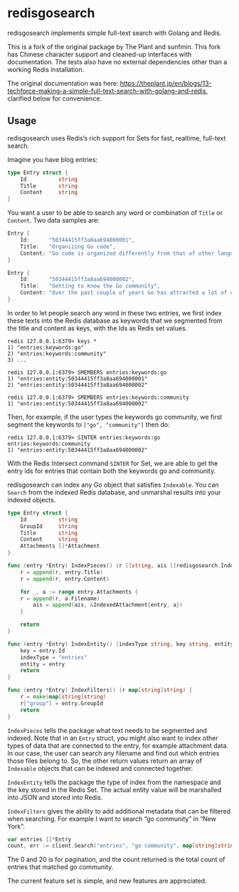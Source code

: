 # redisgosearch

redisgosearch implements simple full-text search with Golang and Redis.

This is a fork of the original package by The Plant and sunfmin. This fork has Chinese character support and cleaned-up interfaces with documentation. The tests also have no external dependencies other than a working Redis installation.

The original documentation was here: https://theplant.jp/en/blogs/13-techforce-making-a-simple-full-text-search-with-golang-and-redis, clarified below for convenience.

## Usage

redisgosearch uses Redis’s rich support for Sets for fast, realtime, full-text search.

Imagine you have blog entries:

```go
type Entry struct {
    Id          string
    Title       string
    Content     string
}
```

You want a user to be able to search any word or combination of `Title` or `Content`. Two data samples are:

```go
Entry {
    Id:      "50344415ff3a8aa694000001",
    Title:   "Organizing Go code",
    Content: "Go code is organized differently from that of other languages. This post discusses",
}

Entry {
    Id:      "50344415ff3a8aa694000002",
    Title:   "Getting to know the Go community",
    Content: "Over the past couple of years Go has attracted a lot of users and contributors",
}
```

In order to let people search any word in these two entries, we first index these texts into the Redis database as keywords that we segmented from the title and content as keys, with the Ids as Redis set values.

```
redis 127.0.0.1:6379> keys *
1) "entries:keywords:go"
2) "entries:keywords:community"
3) ...

redis 127.0.0.1:6379> SMEMBERS entries:keywords:go
1) "entries:entity:50344415ff3a8aa694000001"
2) "entries:entity:50344415ff3a8aa694000002"

redis 127.0.0.1:6379> SMEMBERS entries:keywords:community
1) "entries:entity:50344415ff3a8aa694000002"
```

Then, for example, if the user types the keywords go community, we first segment the keywords to `["go", "community"]` then do:

```
redis 127.0.0.1:6379> SINTER entries:keywords:go entries:keywords:community
1) "entries:entity:50344415ff3a8aa694000002"
```

With the Redis Intersect command `SINTER` for Set, we are able to get the entry ids for entries that contain both the keywords go and community.

redisgosearch can index any Go object that satisfies `Indexable`. You can `Search` from the indexed Redis database, and unmarshal results into your indexed objects.

```go
type Entry struct {
    Id          string
    GroupId     string
    Title       string
    Content     string
    Attachments []*Attachment
}

func (entry *Entry) IndexPieces() (r []string, ais []redisgosearch.Indexable) {
    r = append(r, entry.Title)
    r = append(r, entry.Content)

    for _, a := range entry.Attachments {
    r = append(r, a.Filename)
        ais = append(ais, &IndexedAttachment{entry, a})
    }

    return
}

func (entry *Entry) IndexEntity() (indexType string, key string, entity interface{}) {
    key = entry.Id
    indexType = "entries"
    entity = entry
    return
}

func (entry *Entry) IndexFilters() (r map[string]string) {
    r = make(map[string]string)
    r["group"] = entry.GroupId
    return
}
```

`IndexPieces` tells the package what text needs to be segmented and indexed. Note that in an `Entry` struct, you might also want to index other types of data that are connected to the entry, for example attachment data. In our case, the user can search any filename and find out which entries those files belong to. So, the other return values return an array of `Indexable` objects that can be indexed and connected together.

`IndexEntity` tells the package the type of index from the namespace and the key stored in the Redis Set. The actual entity value will be marshalled into JSON and stored into Redis.

`IndexFilters` gives the ability to add additional metadata that can be filtered when searching. For example I want to search “go community” in “New York”.

```go
var entries []*Entry
count, err := client.Search("entries", "go community", map[string]string{"group": "New York"}, 0, 20, &entries)
```

The 0 and 20 is for pagination, and the count returned is the total count of entries that matched go community.

The current feature set is simple, and new features are appreciated.
